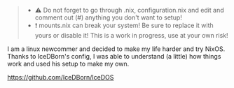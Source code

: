 >- ⚠️ Do not forget to go through .nix, configuration.nix and edit and comment out (#) anything you don't want to setup!
>- ❗ mounts.nix can break your system! Be sure to replace it with yours or disable it!
This is a work in progress, use at your own risk!

I am a linux newcommer and decided to make my life harder and try NixOS.
Thanks to IceDBorn's config, I was able to understand (a little) how things work and used his setup to make my own.

https://github.com/IceDBorn/IceDOS 

